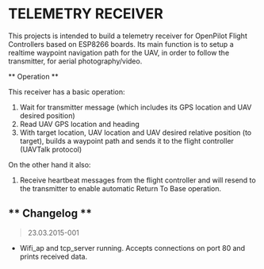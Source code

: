 # TELEMETRY RECEIVER

This projects is intended to build a telemetry receiver for OpenPilot Flight Controllers based on ESP8266 boards.
Its main function is to setup a realtime waypoint navigation path for the UAV, in order to follow the transmitter, for aerial photography/video.
 
 ** Operation **

This receiver has a basic operation:	

1. Wait for transmitter message (which includes its GPS location and UAV desired position)
2. Read UAV GPS location and heading
3. With target location, UAV location and UAV desired relative position (to target), builds a waypoint path and sends it to the flight controller (UAVTalk protocol)

On the other hand it also:

1. Receive heartbeat messages from the flight controller and will resend to the transmitter to enable automatic Return To Base operation.
 
## ** Changelog **

> 23.03.2015-001  

- Wifi_ap and tcp_server running. Accepts connections on port 80 and prints received data.  
